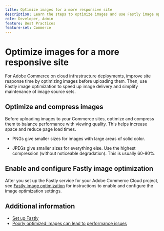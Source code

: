 ```yaml
---
title: Optimize images for a more responsive site
description: Learn the steps to optimize images and use Fastly image optimization to optimize response time on your Adobe Commerce sites.
role: Developer, Admin
feature: Best Practices
feature-set: Commerce
---
```


# Optimize images for a more responsive site

For Adobe Commerce on cloud infrastructure deployments, improve site response time by optimizing images before uploading them. Then, use Fastly image optimization to speed up image delivery and simplify maintenance of image source sets.

## Optimize and compress images

Before uploading images to your Commerce sites, optimize and compress them to balance performance with viewing quality. This helps increase space and reduce page load times.

- PNGs give smaller sizes for images with large areas of solid color.
  
- JPEGs give smaller sizes for everything else. Use the highest compression (without noticeable degradation). This is usually 60-80%.

## Enable and configure Fastly image optimization

After you set up the Fastly service for your Adobe Commerce Cloud project, see [Fastly image optimization](https://devdocs.magento.com/cloud/cdn/fastly-image-optimization.html) for instructions to enable and configure the image optimization settings.

## Additional information

- [Set up Fastly](https://devdocs.magento.com/cloud/cdn/configure-fastly.html)
- [Poorly optimized images can lead to performance issues](https://experienceleague.adobe.com/docs/commerce-knowledge-base/kb/troubleshooting/miscellaneous/file-storage-low-specific-page-loads-are-slow.html)
